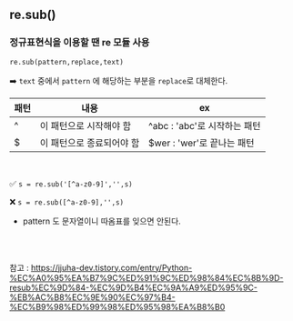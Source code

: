 <!-- @format -->

## re.sub()

### 정규표현식을 이용할 땐 **re** 모듈 사용

```python
re.sub(pattern,replace,text)
```

➡️ `text` 중에서 `pattern` 에 해당하는 부분을 `replace`로 대체한다.

| 패턴 | 내용                      | ex                           |
| ---- | ------------------------- | ---------------------------- |
| ^    | 이 패턴으로 시작해야 함   | ^abc : 'abc'로 시작하는 패턴 |
| $    | 이 패턴으로 종료되어야 함 | $wer : 'wer'로 끝나는 패턴   |

</br>

✅ `s = re.sub('[^a-z0-9]','',s)`

❌ `s = re.sub([^a-z0-9],'',s)`

- pattern 도 문자열이니 따옴표를 잊으면 안된다.

</br></br>

참고 : https://jjuha-dev.tistory.com/entry/Python-%EC%A0%95%EA%B7%9C%ED%91%9C%ED%98%84%EC%8B%9D-resub%EC%9D%84-%EC%9D%B4%EC%9A%A9%ED%95%9C-%EB%AC%B8%EC%9E%90%EC%97%B4-%EC%B9%98%ED%99%98%ED%95%98%EA%B8%B0
